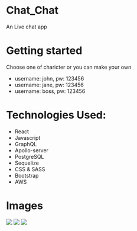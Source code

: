 # Chat_Chat

An Live chat app

# Getting started
Choose one of charicter or you can make your own
- username: john, pw: 123456
- username: jane, pw: 123456
- username: boss, pw: 123456

# Technologies Used:

- React
- Javascript
- GraphQL
- Apollo-server
- PostgreSQL
- Sequelize
- CSS & SASS
- Bootstrap
- AWS

# Images

<img src="https://i.imgur.com/cc50IWN.png">
<img src="https://i.imgur.com/gGgSiMX.png">
<img src="https://i.imgur.com/4RYFoxA.png">

